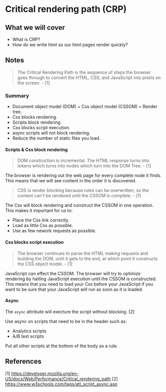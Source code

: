 # Critical rendering path (CRP)

## What we will cover

- What is CRP?
- How do we write html so our html pages render quickly?

## Notes

> The Critical Rendering Path is the sequence of steps the browser goes through to convert the HTML, CSS, and JavaScript into pixels on the screen. - [1]

### Summary

* Document object model (DOM) + Css object model (CSSOM) = Render tree.
* Css blocks rendering.
* Scripts block rendering.
* Css blocks script execution.
* async scripts will not block rendering.
* Reduce the number of static files you load.

#### Scripts & Css block rendering

> DOM construction is incremental. The HTML response turns into tokens which turns into nodes which turn into the DOM Tree. - [1]

The browser is rendering out the web page for every complete node it finds. This means that we will see content in the order it is discovered.

> CSS is render blocking because rules can be overwritten, so the content can't be rendered until the CSSOM is complete. - [1]

The Css will block rendering and construct the CSSOM in one operation. This makes it important for us to:

* Place the Css link correctly.
* Load as little Css as possible.
* Use as few nework requests as possible.

#### Css blocks script execution

> The browser continues to parse the HTML making requests and building the DOM, until it gets to the end, at which point it constructs the CSS object model. - [1]

JavaScript can effect the CSSOM. The browser will try to optimize rendering by halting JavaScript execution until the CSSOM is constructed.
This means that you need to load your Css before your JavaScript if you want to be sure that your JavaScript will run as soon as it is loaded.

#### Async

The `async` attribute will execture the script without blocking. [2]

Use async on scripts that need to be in the header such as:

* Analytics scripts
* A/B test scripts

Put all other scripts at the bottom of the body as a rule.

## References

[1] https://developer.mozilla.org/en-US/docs/Web/Performance/Critical_rendering_path
[2] https://www.w3schools.com/tags/att_script_async.asp
